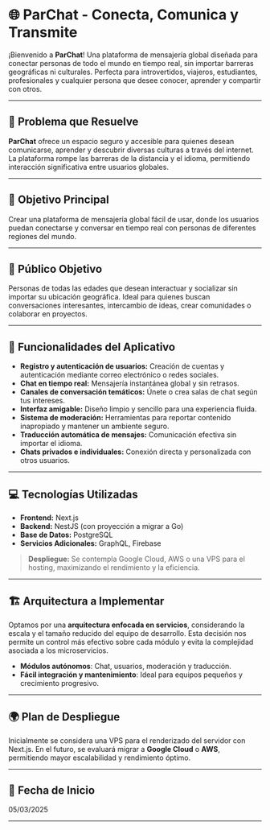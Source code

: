 # 🌐 **ParChat - Conecta, Comunica y Transmite**

¡Bienvenido a **ParChat**! Una plataforma de mensajería global diseñada para conectar personas de todo el mundo en tiempo real, sin importar barreras geográficas ni culturales. Perfecta para introvertidos, viajeros, estudiantes, profesionales y cualquier persona que desee conocer, aprender y compartir con otros.

---

## 📌 **Problema que Resuelve**
**ParChat** ofrece un espacio seguro y accesible para quienes desean comunicarse, aprender y descubrir diversas culturas a través del internet. La plataforma rompe las barreras de la distancia y el idioma, permitiendo interacción significativa entre usuarios globales.

---

## 🎯 **Objetivo Principal**
Crear una plataforma de mensajería global fácil de usar, donde los usuarios puedan conectarse y conversar en tiempo real con personas de diferentes regiones del mundo.

---

## 👥 **Público Objetivo**
Personas de todas las edades que desean interactuar y socializar sin importar su ubicación geográfica. Ideal para quienes buscan conversaciones interesantes, intercambio de ideas, crear comunidades o colaborar en proyectos.

---

## 🚀 **Funcionalidades del Aplicativo**
- **Registro y autenticación de usuarios:** Creación de cuentas y autenticación mediante correo electrónico o redes sociales.
- **Chat en tiempo real:** Mensajería instantánea global y sin retrasos.
- **Canales de conversación temáticos:** Únete o crea salas de chat según tus intereses.
- **Interfaz amigable:** Diseño limpio y sencillo para una experiencia fluida.
- **Sistema de moderación:** Herramientas para reportar contenido inapropiado y mantener un ambiente seguro.
- **Traducción automática de mensajes:** Comunicación efectiva sin importar el idioma.
- **Chats privados e individuales:** Conexión directa y personalizada con otros usuarios.

---

## 💻 **Tecnologías Utilizadas**
- **Frontend:** Next.js
- **Backend:** NestJS (con proyección a migrar a Go)
- **Base de Datos:** PostgreSQL
- **Servicios Adicionales:** GraphQL, Firebase  
> **Despliegue:** Se contempla Google Cloud, AWS o una VPS para el hosting, maximizando el rendimiento y la eficiencia.

---

## 🏗️ **Arquitectura a Implementar**
Optamos por una **arquitectura enfocada en servicios**, considerando la escala y el tamaño reducido del equipo de desarrollo. Esta decisión nos permite un control más efectivo sobre cada módulo y evita la complejidad asociada a los microservicios.

- **Módulos autónomos**: Chat, usuarios, moderación y traducción.
- **Fácil integración y mantenimiento**: Ideal para equipos pequeños y crecimiento progresivo.

---

## 🌍 **Plan de Despliegue**
Inicialmente se considera una VPS para el renderizado del servidor con Next.js. En el futuro, se evaluará migrar a **Google Cloud** o **AWS**, permitiendo mayor escalabilidad y rendimiento óptimo.

---

## 📅 **Fecha de Inicio**
05/03/2025

---


